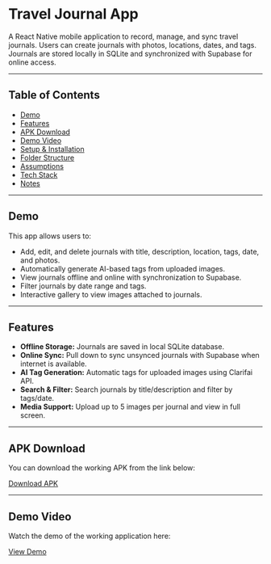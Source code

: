 # Travel Journal App

A React Native mobile application to record, manage, and sync travel journals. Users can create journals with photos, locations, dates, and tags. Journals are stored locally in SQLite and synchronized with Supabase for online access.

---

## Table of Contents

- [Demo](#demo)  
- [Features](#features)  
- [APK Download](#apk-download)  
- [Demo Video](#Demo-video)  
- [Setup & Installation](#setup--installation)  
- [Folder Structure](#folder-structure)  
- [Assumptions](#assumptions)  
- [Tech Stack](#tech-stack)  
- [Notes](#notes)  

---

## Demo

This app allows users to:

- Add, edit, and delete journals with title, description, location, tags, date, and photos.  
- Automatically generate AI-based tags from uploaded images.  
- View journals offline and online with synchronization to Supabase.  
- Filter journals by date range and tags.  
- Interactive gallery to view images attached to journals.

---

## Features

- **Offline Storage:** Journals are saved in local SQLite database.  
- **Online Sync:** Pull down to sync unsynced journals with Supabase when internet is available.  
- **AI Tag Generation:** Automatic tags for uploaded images using Clarifai API.  
- **Search & Filter:** Search journals by title/description and filter by tags/date.  
- **Media Support:** Upload up to 5 images per journal and view in full screen.  

---

## APK Download

You can download the working APK from the link below:

[Download APK](https://drive.google.com/drive/folders/1EaGKFv450GDQ43zQg587UdhTANpA2J6I?usp=sharing)  

---

## Demo Video

Watch the demo of the working application here:

[View Demo](https://drive.google.com/drive/folders/1lZZbJ-YAfRXFChvH2eujT82oyQ74Cvhg?usp=sharing)  

